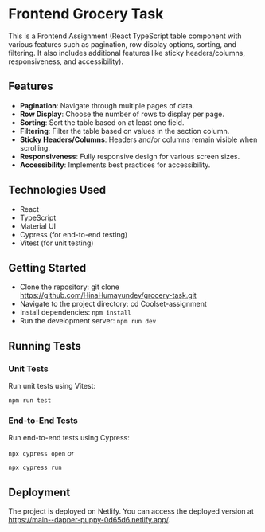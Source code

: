 # Frontend Grocery Task

This is a Frontend Assignment (React TypeScript table component with various features such as pagination, row display options, sorting, and filtering. It also includes additional features like sticky headers/columns, responsiveness, and accessibility).

## Features

- **Pagination**: Navigate through multiple pages of data.
- **Row Display**: Choose the number of rows to display per page.
- **Sorting**: Sort the table based on at least one field.
- **Filtering**: Filter the table based on values in the section column.
- **Sticky Headers/Columns**: Headers and/or columns remain visible when scrolling.
- **Responsiveness**: Fully responsive design for various screen sizes.
- **Accessibility**: Implements best practices for accessibility.

## Technologies Used

- React
- TypeScript
- Material UI
- Cypress (for end-to-end testing)
- Vitest (for unit testing)

## Getting Started

- Clone the repository: git clone <https://github.com/HinaHumayundev/grocery-task.git>
- Navigate to the project directory: cd Coolset-assignment
- Install dependencies: `npm install`
- Run the development server: `npm run dev`

## Running Tests

### Unit Tests

Run unit tests using Vitest:

`npm run test`

### End-to-End Tests

Run end-to-end tests using Cypress:

`npx cypress open`
_or_

`npx cypress run`

## Deployment

The project is deployed on Netlify. You can access the deployed version at <https://main--dapper-puppy-0d65d6.netlify.app/>.
